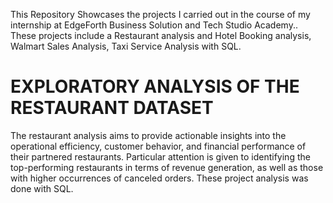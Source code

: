 This Repository Showcases the projects I carried out in the course of my internship at EdgeForth Business Solution and Tech Studio Academy.. 
These projects include a Restaurant analysis and Hotel Booking analysis, Walmart Sales Analysis, Taxi Service Analysis with SQL. 

# EXPLORATORY ANALYSIS OF THE RESTAURANT DATASET
The restaurant analysis aims to provide actionable insights into the  operational efficiency, customer behavior, and financial performance of their partnered restaurants. Particular attention is given to identifying the top-performing restaurants in terms of revenue generation, as well as those with higher occurrences of canceled orders. These project analysis was done with SQL. 


